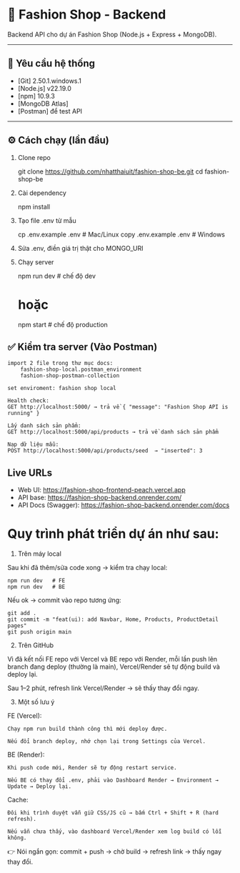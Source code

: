 # 🛒 Fashion Shop - Backend

Backend API cho dự án Fashion Shop (Node.js + Express + MongoDB).

---

## 🚀 Yêu cầu hệ thống

- [Git] 2.50.1.windows.1
- [Node.js] v22.19.0
- [npm] 10.9.3
- [MongoDB Atlas] 
- [Postman] để test API

---

## ⚙️ Cách chạy (lần đầu)

1. Clone repo  
   
   git clone https://github.com/nhatthaiuit/fashion-shop-be.git
   cd fashion-shop-be

2. Cài dependency

    npm install

3. Tạo file .env từ mẫu

    cp .env.example .env   # Mac/Linux
    copy .env.example .env # Windows

4. Sửa .env, điền giá trị thật cho MONGO_URI

5. Chạy server

    npm run dev   # chế độ dev
    # hoặc
    npm start     # chế độ production


## ✅ Kiểm tra server (Vào Postman)
 
    import 2 file trong thư mục docs: 
        fashion-shop-local.postman_environment
        fashion-shop-postman-collection
    
    set enviroment: fashion shop local

    Health check:
    GET http://localhost:5000/ → trả về { "message": "Fashion Shop API is running" }

    Lấy danh sách sản phẩm:
    GET http://localhost:5000/api/products → trả về danh sách sản phẩm

    Nạp dữ liệu mẫu:
    POST http://localhost:5000/api/products/seed  → "inserted": 3

## Live URLs
- Web UI: https://fashion-shop-frontend-peach.vercel.app
- API base: https://fashion-shop-backend.onrender.com/
- API Docs (Swagger): https://fashion-shop-backend.onrender.com/docs

# Quy trình phát triển dự án như sau:

1. Trên máy local

Sau khi đã thêm/sửa code xong → kiểm tra chạy local:

    npm run dev   # FE
    npm run dev   # BE

Nếu ok → commit vào repo tương ứng:

    git add .
    git commit -m "feat(ui): add Navbar, Home, Products, ProductDetail pages"
    git push origin main

2. Trên GitHub

Vì đã kết nối FE repo với Vercel và BE repo với Render,
mỗi lần push lên branch đang deploy (thường là main),
Vercel/Render sẽ tự động build và deploy lại.

Sau 1–2 phút, refresh link Vercel/Render → sẽ thấy thay đổi ngay.

3. Một số lưu ý

FE (Vercel):

    Chạy npm run build thành công thì mới deploy được.

    Nếu đổi branch deploy, nhớ chọn lại trong Settings của Vercel.

BE (Render):

    Khi push code mới, Render sẽ tự động restart service.

    Nếu BE có thay đổi .env, phải vào Dashboard Render → Environment → Update → Deploy lại.

Cache:

    Đôi khi trình duyệt vẫn giữ CSS/JS cũ → bấm Ctrl + Shift + R (hard refresh).

    Nếu vẫn chưa thấy, vào dashboard Vercel/Render xem log build có lỗi không.

👉 Nói ngắn gọn: commit + push → chờ build → refresh link → thấy ngay thay đổi.
